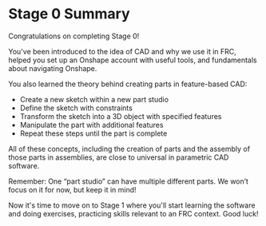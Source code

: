 # Stage 0 Summary

Congratulations on completing Stage 0! 

You've been introduced to the idea of CAD and why we use it in FRC, helped you set up an Onshape account with useful tools, and fundamentals about navigating Onshape.

You also learned the theory behind creating parts in feature-based CAD:

- Create a new sketch within a new part studio
- Define the sketch with constraints
- Transform the sketch into a 3D object with specified features
- Manipulate the part with additional features 
- Repeat these steps until the part is complete

All of these concepts, including the creation of parts and the assembly of those parts in assemblies, are close to universal in parametric CAD software.

Remember: One “part studio” can have multiple different parts. We won’t focus on it for now, but keep it in mind!

Now it's time to move on to Stage 1 where you'll start learning the software and doing exercises, practicing skills relevant to an FRC context. Good luck!

<br>